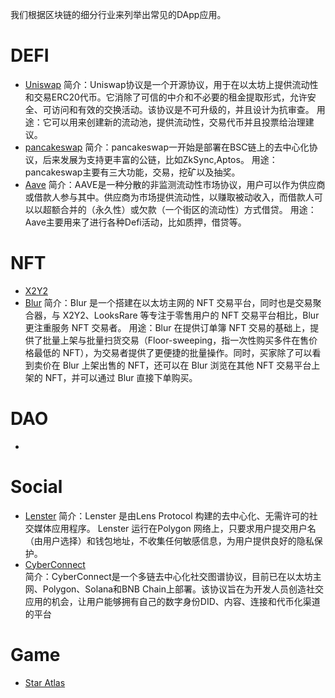 我们根据区块链的细分行业来列举出常见的DApp应用。
# DEFI
- [Uniswap](https://uniswap.org/)
简介：Uniswap协议是一个开源协议，用于在以太坊上提供流动性和交易ERC20代币。它消除了可信的中介和不必要的租金提取形式，允许安全、可访问和有效的交换活动。该协议是不可升级的，并且设计为抗审查。
用途：它可以用来创建新的流动池，提供流动性，交易代币并且投票给治理建议。
- [pancakeswap](https://pancakeswap.finance/)
简介：pancakeswap一开始是部署在BSC链上的去中心化协议，后来发展为支持更丰富的公链，比如ZkSync,Aptos。
用途：pancakeswap主要有三大功能，交易，挖矿以及抽奖。
- [Aave](https://aave.com/)
简介：AAVE是一种分散的非监测流动性市场协议，用户可以作为供应商或借款人参与其中。供应商为市场提供流动性，以赚取被动收入，而借款人可以以超额合并的（永久性）或欠款（一个街区的流动性）方式借贷。
用途：Aave主要用来了进行各种Defi活动，比如质押，借贷等。

# NFT
- [X2Y2](https://x2y2.io/)
- [Blur](https://blur.io/)
简介：Blur 是一个搭建在以太坊主网的 NFT 交易平台，同时也是交易聚合器，与 X2Y2、LooksRare 等专注于零售用户的 NFT 交易平台相比，Blur 更注重服务 NFT 交易者。
用途：Blur 在提供订单簿 NFT 交易的基础上，提供了批量上架与批量扫货交易（Floor-sweeping，指一次性购买多件在售价格最低的 NFT），为交易者提供了更便捷的批量操作。同时，买家除了可以看到卖价在 Blur 上架出售的 NFT，还可以在 Blur 浏览在其他 NFT 交易平台上架的 NFT，并可以通过 Blur 直接下单购买。
# DAO
- 
# Social
- [Lenster](https://hey.xyz/)
简介：Lenster 是由Lens Protocol 构建的去中心化、无需许可的社交媒体应用程序。 Lenster 运行在Polygon 网络上，只要求用户提交用户名（由用户选择）和钱包地址，不收集任何敏感信息，为用户提供良好的隐私保护。
- [CyberConnect](https://cyberconnect.me/)  
简介：CyberConnect是一个多链去中心化社交图谱协议，目前已在以太坊主网、Polygon、Solana和BNB Chain上部署。该协议旨在为开发人员创造社交应用的机会，让用户能够拥有自己的数字身份DID、内容、连接和代币化渠道的平台
# Game
- [Star Atlas](https://staratlas.com/)